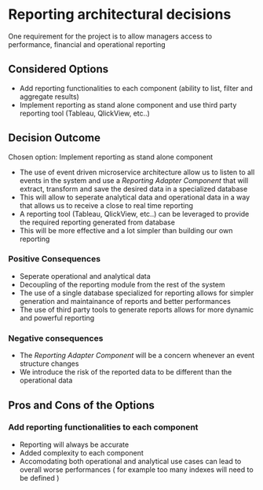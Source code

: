 # Reporting architectural decisions

One requirement for the project is to allow managers access to performance, financial and operational reporting

## Considered Options

* Add reporting functionalities to each component (ability to list, filter and aggregate results)
* Implement reporting as stand alone component and use third party reporting tool (Tableau, QlickView, etc..)

## Decision Outcome

Chosen option: Implement reporting as stand alone component 

* The use of event driven microservice architecture allow us to listen to all events in the system and use a <i>Reporting Adapter Component</i> that will extract, transform and save the desired data in a specialized database
* This will allow to seperate analytical data and operational data in a way that allows us to receive a close to real time reporting
* A reporting tool (Tableau, QlickView, etc..) can be leveraged to provide the required reporting generated from database
* This will be more effective and a lot simpler than building our own reporting

### Positive Consequences

* Seperate operational and analytical data
* Decoupling of the reporting module from the rest of the system
* The use of a single database specialized for reporting allows for simpler generation and maintainance of reports and better performances
* The use of third party tools to generate reports allows for more dynamic and powerful reporting

### Negative consequences

* The <i>Reporting Adapter Component</i> will be a concern whenever an event structure changes
* We introduce the risk of the reported data to be different than the operational data

## Pros and Cons of the Options

### Add reporting functionalities to each component
* Reporting will always be accurate
* Added complexity to each component
* Accomodating both operational and analytical use cases can lead to overall worse performances ( for example too many indexes will need to be defined )
